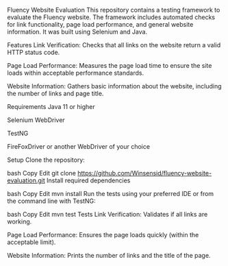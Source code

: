 Fluency Website Evaluation
This repository contains a testing framework to evaluate the Fluency website. The framework includes automated checks for link functionality, page load performance, and general website information. It was built using Selenium and Java.

Features
Link Verification: Checks that all links on the website return a valid HTTP status code.

Page Load Performance: Measures the page load time to ensure the site loads within acceptable performance standards.

Website Information: Gathers basic information about the website, including the number of links and page title.

Requirements
Java 11 or higher

Selenium  WebDriver

TestNG

FireFoxDriver or another WebDriver of your choice

Setup
Clone the repository:

bash
Copy
Edit
git clone https://github.com/Winsensid/fluency-website-evaluation.git
Install required dependencies

bash 
Copy
Edit
mvn install
Run the tests using your preferred IDE or from the command line with TestNG:

bash
Copy
Edit
mvn test
Tests
Link Verification: Validates if all links are working.

Page Load Performance: Ensures the page loads quickly (within the acceptable limit).

Website Information: Prints the number of links and the title of the page.


